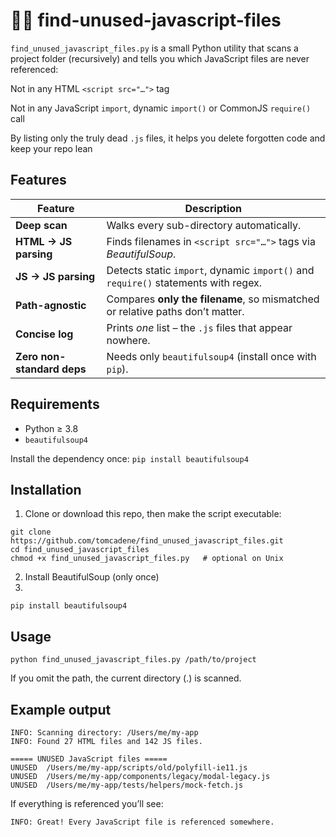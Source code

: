 # 🕵️‍♂️ find-unused-javascript-files

`find_unused_javascript_files.py` is a small Python utility that scans a project folder (recursively) and tells you which JavaScript files are never referenced:

Not in any HTML `<script src="…">` tag

Not in any JavaScript `import`, dynamic `import()` or CommonJS `require()` call

By listing only the truly dead `.js` files, it helps you delete forgotten code and keep your repo lean

## Features

| Feature                       | Description                                                                        |
| ----------------------------- | ---------------------------------------------------------------------------------- |
| **Deep scan**              | Walks every sub-directory automatically.                                           |
| **HTML → JS parsing**     | Finds filenames in `<script src="…">` tags via *BeautifulSoup*.                    |
| **JS → JS parsing**        | Detects static `import`, dynamic `import()` and `require()` statements with regex. |
| **Path-agnostic**          | Compares **only the filename**, so mismatched or relative paths don’t matter.      |
| **Concise log**           | Prints *one* list – the `.js` files that appear nowhere.                           |
| **Zero non-standard deps** | Needs only `beautifulsoup4` (install once with `pip`).                             |


## Requirements

* Python ≥ 3.8  
* `beautifulsoup4`  

Install the dependency once:
`pip install beautifulsoup4`

## Installation
1. Clone or download this repo, then make the script executable:

```
git clone https://github.com/tomcadene/find_unused_javascript_files.git
cd find_unused_javascript_files
chmod +x find_unused_javascript_files.py   # optional on Unix
```

2. Install BeautifulSoup (only once)
3. 
```pip install beautifulsoup4```

## Usage

`python find_unused_javascript_files.py /path/to/project`

If you omit the path, the current directory (.) is scanned.

## Example output

```
INFO: Scanning directory: /Users/me/my-app
INFO: Found 27 HTML files and 142 JS files.

===== UNUSED JavaScript files =====
UNUSED  /Users/me/my-app/scripts/old/polyfill-ie11.js
UNUSED  /Users/me/my-app/components/legacy/modal-legacy.js
UNUSED  /Users/me/my-app/tests/helpers/mock-fetch.js
```

If everything is referenced you’ll see:

`INFO: Great! Every JavaScript file is referenced somewhere.`



